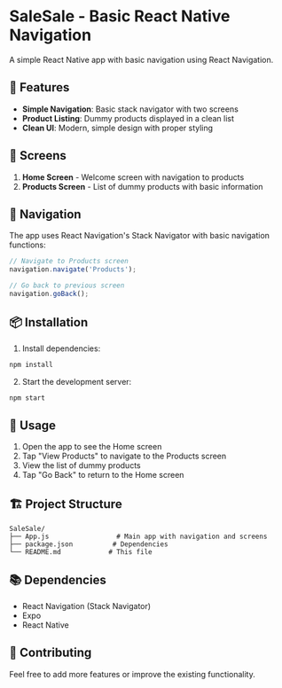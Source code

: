 # SaleSale - Basic React Native Navigation

A simple React Native app with basic navigation using React Navigation.

## 🚀 Features

- **Simple Navigation**: Basic stack navigator with two screens
- **Product Listing**: Dummy products displayed in a clean list
- **Clean UI**: Modern, simple design with proper styling

## 📱 Screens

1. **Home Screen** - Welcome screen with navigation to products
2. **Products Screen** - List of dummy products with basic information

## 🧭 Navigation

The app uses React Navigation's Stack Navigator with basic navigation functions:

```javascript
// Navigate to Products screen
navigation.navigate('Products');

// Go back to previous screen
navigation.goBack();
```

## 📦 Installation

1. Install dependencies:
```bash
npm install
```

2. Start the development server:
```bash
npm start
```

## 🎯 Usage

1. Open the app to see the Home screen
2. Tap "View Products" to navigate to the Products screen
3. View the list of dummy products
4. Tap "Go Back" to return to the Home screen

## 🏗️ Project Structure

```
SaleSale/
├── App.js                 # Main app with navigation and screens
├── package.json          # Dependencies
└── README.md            # This file
```

## 📚 Dependencies

- React Navigation (Stack Navigator)
- Expo
- React Native

## 🤝 Contributing

Feel free to add more features or improve the existing functionality. 